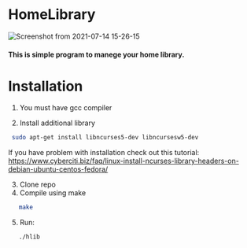 # HomeLibrary
![Screenshot from 2021-07-14 15-26-15](https://user-images.githubusercontent.com/58864317/125614505-b9dcb88c-1da2-4696-80c4-135601b1b4d2.png)
#### This is simple program to manege your home library.

# Installation
1. You must have gcc compiler 

2. Install additional library

```bash
 sudo apt-get install libncurses5-dev libncursesw5-dev
```
If you have problem with installation check out this tutorial:
 https://www.cyberciti.biz/faq/linux-install-ncurses-library-headers-on-debian-ubuntu-centos-fedora/

3. Clone repo
4. Compile using make

 ```bash
    make
```
5. Run:
 ```bash
    ./hlib
```
 
